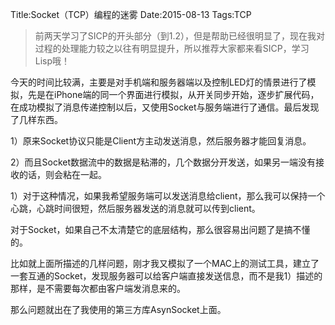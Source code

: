 Title:Socket（TCP）编程的迷雾
Date:2015-08-13
Tags:TCP
> 前两天学习了SICP的开头部分（到1.2），但是帮助已经很明显了，现在我对过程的处理能力较之以往有明显提升，所以推荐大家都来看SICP，学习Lisp哦！

今天的时间比较满，主要是对手机端和服务器端以及控制LED灯的情景进行了模拟，先是在iPhone端的同一个界面进行模拟，从开关同步开始，逐步扩展代码，在成功模拟了消息传递控制以后，又使用Socket与服务端进行了通信。最后发现了几样东西。

1）原来Socket协议只能是Client方主动发送消息，然后服务器才能回复消息。

2）而且Socket数据流中的数据是粘滞的，几个数据分开发送，如果另一端没有接收的话，则会粘在一起。

1）对于这种情况，如果我希望服务端可以发送消息给client，那么我可以保持一个心跳，心跳时间很短，然后服务器发送的消息就可以传到client。

对于Socket，如果自己不太清楚它的底层结构，那么很容易出问题了是搞不懂的。

比如就上面所描述的几样问题，刚才我又模拟了一个MAC上的测试工具，建立了一套互通的Socket，发现服务器可以给客户端直接发送信息，而不是我1）描述的那样，是不需要每次都由客户端发消息来的。

那么问题就出在了我使用的第三方库AsynSocket上面。
